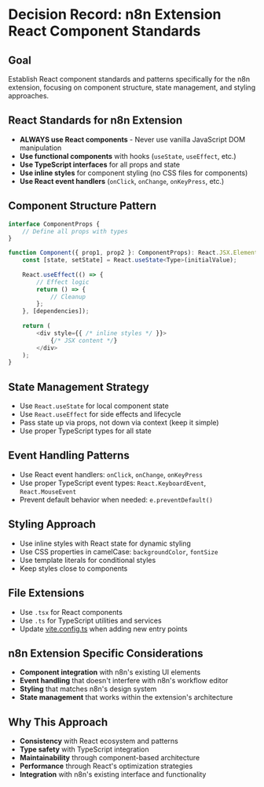 # Decision Record: n8n Extension React Component Standards

## Goal
Establish React component standards and patterns specifically for the n8n extension, focusing on component structure, state management, and styling approaches.

## React Standards for n8n Extension
- **ALWAYS use React components** - Never use vanilla JavaScript DOM manipulation
- **Use functional components** with hooks (`useState`, `useEffect`, etc.)
- **Use TypeScript interfaces** for all props and state
- **Use inline styles** for component styling (no CSS files for components)
- **Use React event handlers** (`onClick`, `onChange`, `onKeyPress`, etc.)

## Component Structure Pattern
```typescript
interface ComponentProps {
    // Define all props with types
}

function Component({ prop1, prop2 }: ComponentProps): React.JSX.Element {
    const [state, setState] = React.useState<Type>(initialValue);
    
    React.useEffect(() => {
        // Effect logic
        return () => {
            // Cleanup
        };
    }, [dependencies]);
    
    return (
        <div style={{ /* inline styles */ }}>
            {/* JSX content */}
        </div>
    );
}
```

## State Management Strategy
- Use `React.useState` for local component state
- Use `React.useEffect` for side effects and lifecycle
- Pass state up via props, not down via context (keep it simple)
- Use proper TypeScript types for all state

## Event Handling Patterns
- Use React event handlers: `onClick`, `onChange`, `onKeyPress`
- Use proper TypeScript event types: `React.KeyboardEvent`, `React.MouseEvent`
- Prevent default behavior when needed: `e.preventDefault()`

## Styling Approach
- Use inline styles with React state for dynamic styling
- Use CSS properties in camelCase: `backgroundColor`, `fontSize`
- Use template literals for conditional styles
- Keep styles close to components

## File Extensions
- Use `.tsx` for React components
- Use `.ts` for TypeScript utilities and services
- Update [vite.config.ts](mdc:vite.config.ts) when adding new entry points

## n8n Extension Specific Considerations
- **Component integration** with n8n's existing UI elements
- **Event handling** that doesn't interfere with n8n's workflow editor
- **Styling** that matches n8n's design system
- **State management** that works within the extension's architecture

## Why This Approach
- **Consistency** with React ecosystem and patterns
- **Type safety** with TypeScript integration
- **Maintainability** through component-based architecture
- **Performance** through React's optimization strategies
- **Integration** with n8n's existing interface and functionality
